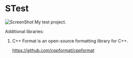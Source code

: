 # STest

![ScreenShot](https://raw.github.com/SMelanko/STest/master/res/sm.png) My test project.

Additional libraries:
<ol>
  <li>C++ Format is an open-source formatting library for C++.
  
  https://github.com/cppformat/cppformat
  </li>
</ol>